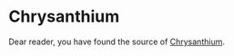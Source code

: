 # Chrysanthium

Dear reader, you have found the source of [Chrysanthium](https://chrysanthium.com).
